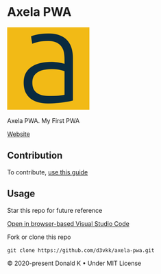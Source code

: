 # Axela PWA 

![Axela PWA Logo](https://github.com/d3vkk/axela-pwa/blob/master/img/icons/icon-192x192.png)

Axela PWA. My First PWA

[Website](https://axela.netlify.app)

## Contribution

To contribute, [use this guide](https://github.com/d3vkk/open-source/blob/master/CONTRIBUTING.md)

## Usage

Star this repo for future reference

[Open in browser-based Visual Studio Code](https://vscode.dev/github/d3vkk/axela-pwa)

Fork or clone this repo
```
git clone https://github.com/d3vkk/axela-pwa.git
```


© 2020-present Donald K • Under MIT License
